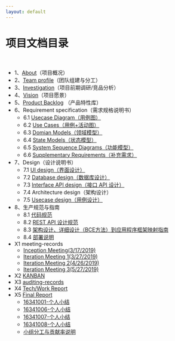 ```yaml
---
layout: default
---
```


# 项目文档目录

&nbsp;&nbsp; 

* 1、[About](01-about)（项目概况）
* 2、[Team profile](02-team-profile)（团队组建与分工）
* 3、[Investigation](03-invest)（项目前期调研/竞品分析）
* 4、[Vision](04-vision)（项目愿景）
* 5、[Product Backlog](05-backlog) （产品特性库）
* 6、Requirement specification（需求规格说明书）
    - 6.1 [Usecase Diagram（用例图）](./UseCases/index)
    - 6.2 [Use Cases（用例+活动图）](./UseCases/index)
    - 6.3 [Domian Models（领域模型）](./DomainModel/Readme)
    - 6.4 [State Models（状态模型）](./StateModel/index)
    - 6.5 [System Sequence Diagrams（功能模型）](SystemSequence/SSD)
    - 6.6 [Supplementary Requirements（补充需求）](06-06-supplementary-requirements)
* 7、Design（设计说明书）
    - 7.1 [UI design（界面设计）](UIDesign/UIDesign.md)
    - 7.2 [Database design（数据库设计）](./DatabaseDesign/Readme)
    - 7.3 [Interface API design（接口 API 设计）](https://sysu-gfs-3.github.io/API-document/)
    - 7.4 Architecture design（架构设计）
    - 7.5 [Usecase design（用例设计）](07-05-usecase-design.md)
* 8、生产规范与指南
    - 8.1 [代码规范](08-01-code-style)
    - 8.2 [REST API 设计规范](https://sysu-gfs-3.github.io/API-document/)
    - 8.3 [架构设计、详细设计（BCE方法）到应用程序框架映射指南](08-03-BCE)
    - 8.4 [部署说明](08-04-deployment)
* X1 meeting-records
    - [Inception Meeting(3/17/2019)](MeetingRecord/MeetingRecord1.md)
    - [Iteration Meeting 1(3/27/2019)](MeetingRecord/MeetingRecord2.md)
    - [Iteration Meeting 2(4/26/2019)](MeetingRecord/MeetingRecord3.md)
    - [Iteration Meeting 3(5/27/2019)](MeetingRecord/MeetingRecord4.md)
* X2 [KANBAN](X2-kanban)
* X3 [auditing-records](x3-auditing)
* X4 [Tech/Work Report](x4-techniques)
* X5 [Final Report](x5-summary)
    - [16341001-个人小结](x5-16341001.md)
    - [16341006-个人小结](x5-16341006)
    - [16341007-个人小结](x5-16341007)
    - [16341008-个人小结](x5-16341008.md)
    - [小组分工与贡献率说明](https://sysu-gfs-3.github.io/SE-308/%E5%B0%8F%E7%BB%84%E5%88%86%E5%B7%A5%E4%B8%8E%E8%B4%A1%E7%8C%AE%E7%8E%87%E8%AF%B4%E6%98%8E.html)

